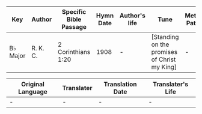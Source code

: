Key | Author   | Specific Bible Passage     |Hymn Date |Author's life |Tune |Metrical Pattern   |Composer/Source
-- | --------- | ---------------------------|----------|--------------|-----|-------------------|-------------  
B♭ Major |R. K. C. |2 Corinthians 1:20 |1908 |- |[Standing on the promises of Christ my King] |- |R. Kelso Carter

Original Language | Translater | Translation Date   | Translater's Life  
----------------- | --------- | --------------------|-------------     
\- |- |- |-

